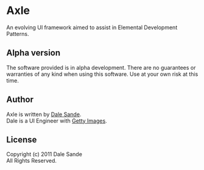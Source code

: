 # Axle
An evolving UI framework aimed to assist in Elemental Development Patterns.

## Alpha version
The software provided is in alpha development.  There are no guarantees or warranties of any kind when using this software.  Use at your own risk at this time.

## Author
Axle is written by [Dale Sande][dale_sande].<br>
Dale is a UI Engineer with [Getty Images][gettyimages.com].

## License
Copyright (c) 2011 Dale Sande<br>
All Rights Reserved.

[dale_sande]: http://blog.mbreo.com
[gettyimages.com]: http://www.gettyimages.com